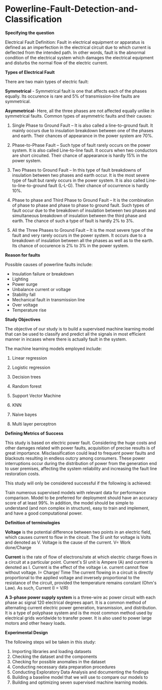 # Powerline-Fault-Detection-and-Classification
**Specifying the question**

Electrical Fault Definition: Fault in electrical equipment or apparatus is defined as an imperfection in the electrical circuit due to which current is deflected from the intended path. In other words, fault is the abnormal condition of the electrical system which damages the electrical equipment and disturbs the normal flow of the electric current.


**Types of Electrical Fault**


There are two main types of electric fault:


**Symmetrical** - Symmetrical fault is one that affects each of the phases equally. Its occurence is rare and 5% of transmission-line faults are symmetrical.

**Asymmetrical**- Here, all the three phases are not affected equally unlike in symmetrical faults. Common types of asymmetric faults and their causes:


1. Single Phase to Ground Fault – It is also called a line-to-ground fault. It mainly occurs due to insulation breakdown between one of the phases and earth. Their chances of appearance in the power system are 70%.

2. Phase-to-Phase Fault – Such type of fault rarely occurs on the power system. It is also called Line-to-line fault. It occurs when two conductors are short circuited. Their chance of appearance is hardly 15% in the power system.

3. Two Phases to Ground Fault – In this type of fault breakdowns of insulation between two phases and earth occur. It is the most severe type of fault but rarely occurs in the power system. It is also called Line-to-line-to-ground fault (L-L-G). Their chance of occurrence is hardly 10%.

4. Phase to phase and Third Phase to Ground Fault – It is the combination of phase to phase and phase to phase to ground fault. Such types of fault occur due to the breakdown of insulation between two phases and simultaneous breakdown of insulation between the third phase and earth. The chance of such a type of fault is hardly 2% to 3%.

5. All the Three Phases to Ground Fault – It is the most severe type of the fault and very rarely occurs in the power system. It occurs due to a breakdown of insulation between all the phases as well as to the earth. Its chance of occurence is 2% to 3% in the power system.

**Reason for faults**

Possible causes of powerline faults include:


* Insulation failure or breakdown
* Lighting
* Power surge
* Unbalance current or voltage
* Stability fall
* Mechanical fault in transmission line
* Over voltage
* Temperature rise

**Study Objectives**

The objective of our study is to build a supervised machine learning model that can be used to classify and predict all the signals in most efficient manner in incases where there is actually fault in the system.


The machine learning models employed include:

1. Linear regression

2. Logistic regression

3. Decision trees

4. Random forest

5. Support Vector Machine

6. KNN

7. Naive bayes

8. Multi layer perceptron

**Defining Metrics of Success**

This study is based on electric power fault. Considering the huge costs and other damages related with power faults, acquisition of precise results is of great importance. Misclassification could lead to frequent power faults and blackouts resulting in endless outcry among consumers. These power interruptions occur during the distribution of power from the generation end to user premises, affecting the system reliability and increasing the fault line restoration costs.

This study will only be considered successful if the following is achieved:

Train numerous supervised models with relevant data for performance comparison. Model to be preferred for deployment should have an accuracy score of at least 99%. In addition, the model should be simple to understand (and non complex in structure), easy to train and implement, and have a good computational power.

**Definition of terminologies**

**Voltage** is the potential difference between two points in an electric field, which causes current to flow in the circuit. The SI unit for voltage is Volts and denoted as V. Voltage is the cause of the current. V= Work done/Charge

**Current** is the rate of flow of electrons/rate at which electric charge flows in a circuit at a particular point. Current's SI unit is Ampere (A) and current is denoted as I. Current is the effect of the voltage i.e. current cannot flow without voltage. I= Charge/ Time The current flowing in a circuit is directly proportional to the applied voltage and inversely proportional to the resistance of the circuit, provided the temperature remains constant (Ohm's Law). As such, Current (I = V/R)

**A 3-phase power supply system** is a three-wire ac power circuit with each phase ac signal 120 electrical degrees apart. It is a common method of alternating current electric power generation, transmission, and distribution. It is a type of polyphase system and is the most common method used by electrical grids worldwide to transfer power. It is also used to power large motors and other heavy loads.

**Experimental Design**

The following steps wil be taken in this study:

1. Importing libraries and loading datasets
2. Checking the dataset and the components
3. Checking for possible anomalies in the dataset
4. Conducting necessary data preparation procedures
5. Conducting Exploratory Data Analysis and documenting the findings
6. Building a baseline model that we will use to compare our models to
7. Building and optimizing seven supervised machine learning models.

